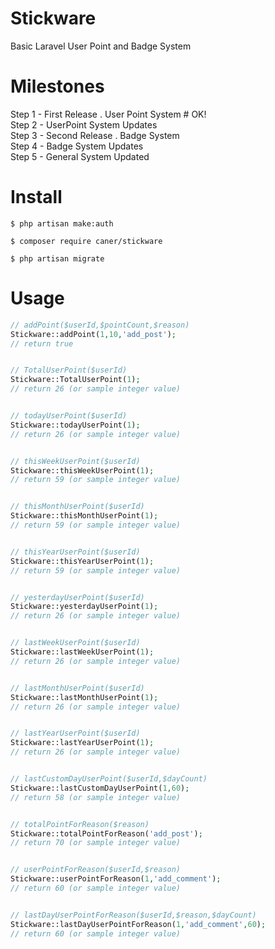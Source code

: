 # Stickware
Basic Laravel User Point and Badge System

# Milestones
Step 1 - First Release . User Point System # OK! <br>
Step 2 - UserPoint System Updates <br>
Step 3 - Second Release . Badge System <br>
Step 4 - Badge System Updates <br>
Step 5 - General System Updated <br>

# Install

```
$ php artisan make:auth
```

```
$ composer require caner/stickware
```

```
$ php artisan migrate
```

# Usage

```php
// addPoint($userId,$pointCount,$reason)
Stickware::addPoint(1,10,'add_post');
// return true


// TotalUserPoint($userId)
Stickware::TotalUserPoint(1);
// return 26 (or sample integer value)


// todayUserPoint($userId)
Stickware::todayUserPoint(1);
// return 26 (or sample integer value)


// thisWeekUserPoint($userId)
Stickware::thisWeekUserPoint(1);
// return 59 (or sample integer value)


// thisMonthUserPoint($userId)
Stickware::thisMonthUserPoint(1);
// return 59 (or sample integer value)


// thisYearUserPoint($userId)
Stickware::thisYearUserPoint(1);
// return 59 (or sample integer value)


// yesterdayUserPoint($userId)
Stickware::yesterdayUserPoint(1);
// return 26 (or sample integer value)


// lastWeekUserPoint($userId)
Stickware::lastWeekUserPoint(1);
// return 26 (or sample integer value)


// lastMonthUserPoint($userId)
Stickware::lastMonthUserPoint(1);
// return 26 (or sample integer value)


// lastYearUserPoint($userId)
Stickware::lastYearUserPoint(1);
// return 26 (or sample integer value)


// lastCustomDayUserPoint($userId,$dayCount)
Stickware::lastCustomDayUserPoint(1,60);
// return 58 (or sample integer value)


// totalPointForReason($reason)
Stickware::totalPointForReason('add_post');
// return 70 (or sample integer value)


// userPointForReason($userId,$reason)
Stickware::userPointForReason(1,'add_comment');
// return 60 (or sample integer value)


// lastDayUserPointForReason($userId,$reason,$dayCount)
Stickware::lastDayUserPointForReason(1,'add_comment',60);
// return 60 (or sample integer value)
```
